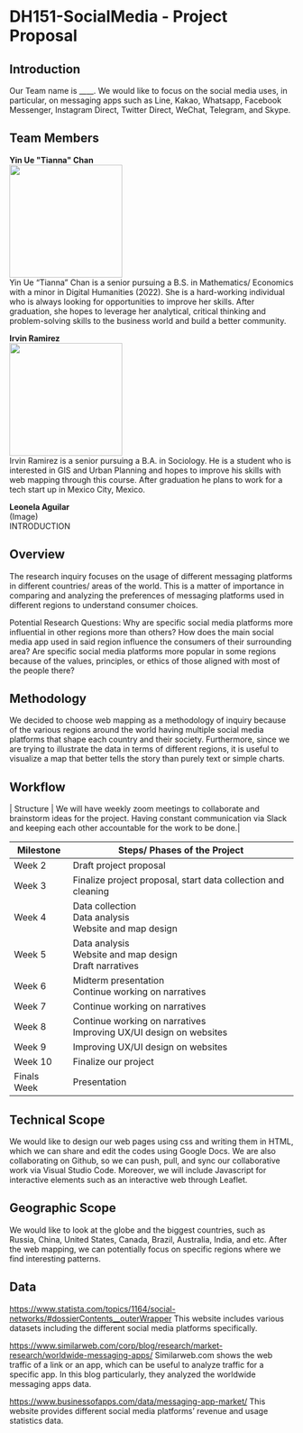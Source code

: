 # DH151-SocialMedia - Project Proposal
 
## Introduction
Our Team name is ____.
We would like to focus on the social media uses, in particular, on messaging apps such as Line, Kakao, Whatsapp, Facebook Messenger, Instagram Direct, Twitter Direct, WeChat, Telegram, and Skype. 
 
## Team Members
**Yin Ue "Tianna" Chan** <br>
<img src="https://media-exp1.licdn.com/dms/image/C5603AQE1rl-7O7DIqA/profile-displayphoto-shrink_800_800/0/1558023875966?e=1655337600&v=beta&t=81lA8R8NIq4fjkHsiKX49BaHsQ5oA_SeAMQnkAGFxvE" width="200"> <br>
Yin Ue “Tianna” Chan is a senior pursuing a B.S. in Mathematics/ Economics with a minor in Digital Humanities (2022). She is a hard-working individual who is always looking for opportunities to improve her skills. After graduation, she hopes to leverage her analytical, critical thinking and problem-solving skills to the business world and build a better community.
 
**Irvin Ramirez** <br>
<img src="https://i.ibb.co/JdjDmK9/image.jpg" width="200"> <br>
Irvin Ramirez is a senior pursuing a B.A. in Sociology. He is a student who is interested in GIS and Urban Planning and hopes to improve his skills with web mapping through this course. After graduation he plans to work for a tech start up in Mexico City, Mexico. 
 
 **Leonela Aguilar** <br>
(Image) <br>
INTRODUCTION
 
## Overview
The research inquiry focuses on the usage of different messaging platforms in different countries/ areas of the world. This is a matter of importance in comparing and analyzing the preferences of messaging platforms used in different regions to understand consumer choices.
 
Potential Research Questions:
Why are specific social media platforms more influential in other regions more than others? 
How does the main social media app used in said region influence the consumers of their surrounding area? 
Are specific social media platforms more popular in some regions because of the values, principles, or ethics of those aligned	with most of the people there? 
 
## Methodology
We decided to choose web mapping as a methodology of inquiry because of the various regions around the world having multiple social media platforms that shape each country and their society. Furthermore, since we are trying to illustrate the data in terms of different regions, it is useful to visualize a map that better tells the story than purely text or simple charts.
 
## Workflow
| Structure | We will have weekly zoom meetings to collaborate and brainstorm ideas for the project. Having constant communication via Slack and keeping each other accountable for the work to be done.|
 
| Milestone | Steps/ Phases of the Project |
| --- | --- |
| Week 2 | Draft project proposal |
| Week 3 | Finalize project proposal, start data collection and cleaning |
| Week 4 | Data collection <br> Data analysis <br> Website and map design |
| Week 5 | Data analysis <br> Website and map design <br> Draft narratives |
| Week 6 | Midterm presentation <br> Continue working on narratives|
| Week 7 | Continue working on narratives <br> |
| Week 8 | Continue working on narratives <br> Improving UX/UI design on websites |
| Week 9 | Improving UX/UI design on websites <br>|
| Week 10 | Finalize our project |
| Finals Week | Presentation |
 
## Technical Scope
We would like to design our web pages using css and writing them in HTML, which we can share and edit the codes using Google Docs. We are also collaborating on Github, so we can push, pull, and sync our collaborative work via Visual Studio Code. Moreover, we will include Javascript for interactive elements such as an interactive web through Leaflet.
 
## Geographic Scope
We would like to look at the globe and the biggest countries, such as Russia, China, United States, Canada, Brazil, Australia, India, and etc. After the web mapping, we can potentially focus on specific regions where we find interesting patterns.  
 
## Data
 
https://www.statista.com/topics/1164/social-networks/#dossierContents__outerWrapper
This website includes various datasets including the different social media platforms specifically.
 
https://www.similarweb.com/corp/blog/research/market-research/worldwide-messaging-apps/
Similarweb.com shows the web traffic of a link or an app, which can be useful to analyze traffic for a specific app. In this blog particularly, they analyzed the worldwide messaging apps data.

https://www.businessofapps.com/data/messaging-app-market/
This website provides different social media platforms’ revenue and usage statistics data.
